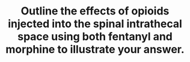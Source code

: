 ---
title: "Outline the effects of opioids injected into the spinal intrathecal space using both fentanyl and morphine to illustrate your answer."
entityType: SAQ
exam: PEX
college: ANZCA
year: 2020
sitting: A
question: 9
passRate: 75
EC_expectedDomains:
- "In order to score a passing mark for this question candidates needed to demonstrate a knowledge of both the desirable and undesirable clinical effects of intrathecal injection of opioids, some pharmacodynamic reasons for these effects (anatomical locations, receptors and cellular effects of the drugs), the pharmacokinetic differences between fentanyl and morphine which explain their different desirable and undesirable clinical effects."
EC_extraCredit:
- "Better answers gave more detailed explanations of particular supraspinal and spinal nocioception pathways and centres, explained in detail the reasons for the four most important side effects of spinal opioids (nausea and vomiting, urinary retention, pruritus and respiratory depression), and offered detail in differentiating between both the pharmacokinetic and pharmacodynamic effects of the two drugs in question."
EC_errorsCommon:
- "Many candidates failed because they entirely missed or gave cursory and inadequate attention to one or more of these areas."
- "Common errors included attribution of pruritus to a systemic histamine effect, an attribution of the analgesic effects of fentanyl to systemic absorption, an assertion that intrathecal opioids cause significant motor, sensory or sympathetic blockade, and incorrect descriptions of significant cardiovascular side effects of intrathecal opioids."
---